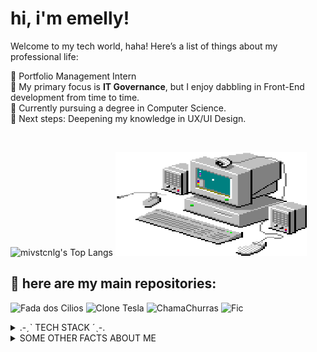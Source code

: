 # hi, i'm emelly!

Welcome to my tech world, haha! Here’s a list of things about my professional life:

🌺 Portfolio Management Intern</br>
🌺 My primary focus is **IT Governance**, but I enjoy dabbling in Front-End development from time to time. </br>
🌺 Currently pursuing a degree in Computer Science. </br>
🌺 Next steps: Deepening my knowledge in UX/UI Design. </br>

</br>

  ![mivstcnlg's Top Langs](https://github-readme-stats.vercel.app/api/top-langs/?username=mivstcnlg&theme=rose&layout=compact)
  <img src="/assets/images/computer.gif" width="306px" height="166px" margin-left="50px">
  
## 🍑  **here are my main repositories:**
  ![Fada dos Cilios](https://github-readme-stats.vercel.app/api/pin/?username=mivstcnlg&repo=fada-dos-cilios&theme=rose&width=306&height=166)
  ![Clone Tesla](https://github-readme-stats.vercel.app/api/pin/?username=mivstcnlg&repo=CloneUITesla&theme=rose&width=306&height=166)
  ![ChamaChurras](https://github-readme-stats.vercel.app/api/pin/?username=mivstcnlg&repo=chama-churras&theme=rose&width=306&height=166)
  ![Fic](https://github-readme-stats.vercel.app/api/pin/?username=mivstcnlg&repo=SenaiApp-Fic&theme=rose&width=304&height=166)

<details>

<summary>
    .-ˏˋ TECH STACK ˊˎ-.
</summary>

![HTML5](https://img.shields.io/badge/html5-%23E34F26.svg?style=for-the-badge&logo=html5&logoColor=white)
![CSS3](https://img.shields.io/badge/css3-%231572B6.svg?style=for-the-badge&logo=css3&logoColor=white)
![React](https://img.shields.io/badge/react-%2320232a.svg?style=for-the-badge&logo=react&logoColor=%2361DAFB)
![TypeScript](https://img.shields.io/badge/typescript-%23007ACC.svg?style=for-the-badge&logo=typescript&logoColor=white)
![Figma](https://img.shields.io/badge/figma-%23F24E1E.svg?style=for-the-badge&logo=figma&logoColor=white)
![Azure DevOps](https://img.shields.io/badge/Azure_DevOps-0078D7?style=for-the-badge&logo=azure-devops&logoColor=white)
![Trello](https://img.shields.io/badge/Trello-0052CC?style=for-the-badge&logo=trello&logoColor=white)
![Ubuntu](https://img.shields.io/badge/Ubuntu-E95420?style=for-the-badge&logo=ubuntu&logoColor=white)
![Spotify](https://img.shields.io/badge/Spotify-1ED760?&style=for-the-badge&logo=spotify&logoColor=white)
</details>


<details>
  <summary>SOME OTHER FACTS ABOUT ME </summary>
  <br>

  - Before pursuing IT, I wanted to study Geophysics. 🌎 
  - I create playlists as a hobby. You can check them out here 🎧 **[mi sales's spotify](https://open.spotify.com/user/xo7cibfjd2a9lop8isfec9q0n).** 
  - I absolutely love doing makeup. 🎀


</details>
